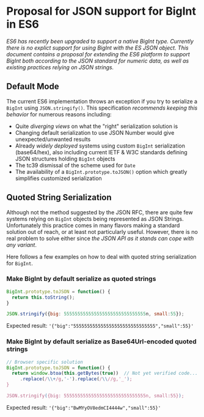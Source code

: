 # Proposal for JSON support for BigInt in ES6
_ES6 has recently been upgraded to support a native BigInt type. Currently there is
no explict support for using BigInt with the ES JSON object.
This document contains a proposal for extending the ES6 platform to support BigInt both according to
the JSON standard for numeric data, as well as existing practices relying on JSON strings._

## Default Mode
The current ES6 implementation throws an exception if you try to serialize a `BigInt` using `JSON.stringify()`.  This specification _recommends keeping this behavior_ for numerous reasons including:
- Quite _diverging views_ on what the "right" serialization solution is
- Changing default serialization to use JSON Number would give unexpected/unwanted results
- Already _widely deployed_ systems using custom `BigInt` serialization (base64/hex), also including 
current IETF & W3C standards defining JSON structures holding `BigInt` objects
- The tc39 dismissal of the scheme used for `Date`
- The availability of a `BigInt.prototype.toJSON()` option which greatly simplifies customized serialization

 ## Quoted String Serialization
 Although not the method suggested by the JSON RFC, there are quite few systems relying
 on `BigInt` objects being represented as JSON Strings.  Unfortunately this practice comes in many flavors
 making a standard solution out of reach, or at least not particularly useful. However, there is
 no real problem to solve either since _the JSON API as it stands can cope with any variant_.
 
 Here follows a few examples on how to deal with quoted string serialization for `BigInt`.
 
 ### Make BigInt by default serialize as quoted strings
 
 ```js
 BigInt.prototype.toJSON = function() { 
   return this.toString(); 
 }
 
 JSON.stringify({big: 555555555555555555555555555555n, small:55});
 ```
 Expected result: `'{"big":"555555555555555555555555555555","small":55}'`
 
 ### Make BigInt by default serialize as Base64Url-encoded quoted strings
 
 ```js
 // Browser specific solution
 BigInt.prototype.toJSON = function() {
   return window.btoa(this.getBytes(true))  // Not yet verified code...
      .replace(/\\+/g,'-').replace(/\\//g,'_');
 }

JSON.stringify({big: 555555555555555555555555555555n, small:55});
 ```
 Expected result: `'{"big":"BwMYyOV8edmCI4444w","small":55}'`
 ```
